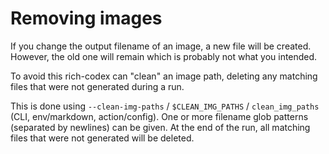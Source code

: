 # Removing images

If you change the output filename of an image, a new file will be created.
However, the old one will remain which is probably not what you intended.

To avoid this rich-codex can "clean" an image path, deleting any matching files that were not generated during a run.

This is done using `--clean-img-paths` / `$CLEAN_IMG_PATHS` / `clean_img_paths` (CLI, env/markdown, action/config). One or more filename glob patterns (separated by newlines) can be given. At the end of the run, all matching files that were not generated will be deleted.
